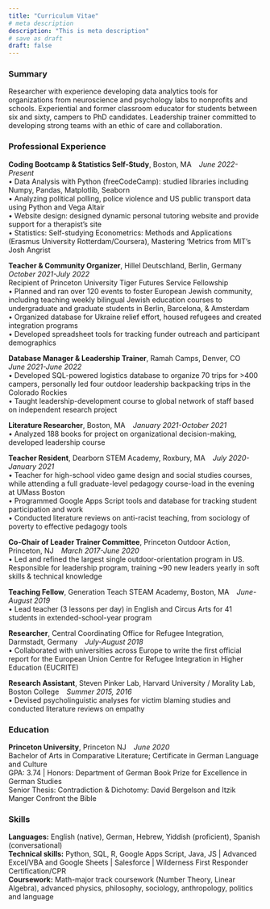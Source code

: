 ```yaml
---
title: "Curriculum Vitae"
# meta description
description: "This is meta description"
# save as draft
draft: false
---
```


<!-- <center> Akiva Jackson 
akivajackson@gmail.com 
 </center> -->


### Summary 
Researcher with experience developing data analytics tools for organizations from neuroscience and psychology labs to nonprofits and schools. Experiential and former classroom educator for students between six and sixty, campers to PhD candidates. Leadership trainer committed to developing strong teams with an ethic of care and collaboration. 

### Professional Experience  
**Coding Bootcamp & Statistics Self-Study**, Boston, MA                                &ensp; _June 2022-Present_  
•   Data Analysis with Python (freeCodeCamp): studied libraries including Numpy, Pandas, Matplotlib, Seaborn  
•   Analyzing political polling, police violence and US public transport data using Python and Vega Altair  
•   Website design: designed dynamic personal tutoring website and provide support for a therapist’s site  
•   Statistics: Self-studying Econometrics: Methods and Applications (Erasmus University Rotterdam/Coursera), Mastering ‘Metrics from MIT’s Josh Angrist  
  
  
**Teacher & Community Organizer**, Hillel Deutschland, Berlin, Germany                      &ensp; _October 2021-July 2022_  
Recipient of Princeton University Tiger Futures Service Fellowship   
•   Planned and ran over 120 events to foster European Jewish community, including teaching weekly bilingual Jewish education courses to undergraduate and graduate students in Berlin, Barcelona, & Amsterdam  
•   Organized database for Ukraine relief effort, housed refugees and created integration programs  
•   Developed spreadsheet tools for tracking funder outreach and participant demographics   
  
**Database Manager & Leadership Trainer**, Ramah Camps, Denver, CO                                   &ensp; _June 2021-June 2022_  
•   Developed SQL-powered logistics database to organize 70 trips for >400 campers, personally led four outdoor leadership backpacking trips in the Colorado Rockies   
•   Taught leadership-development course to global network of staff based on independent research project  
  
**Literature Researcher**, Boston, MA                                 &ensp; _January 2021-October 2021_  
•   Analyzed 188 books for project on organizational decision-making, developed leadership course  
  
**Teacher Resident**, Dearborn STEM Academy, Roxbury, MA                                            &ensp; _July 2020-January 2021_  
•   Teacher for high-school video game design and social studies courses, while attending a full graduate-level pedagogy course-load in the evening at UMass Boston  
•   Programmed Google Apps Script tools and database for tracking student participation and work  
•   Conducted literature reviews on anti-racist teaching, from sociology of poverty to effective pedagogy tools  
  
**Co-Chair of Leader Trainer Committee**, Princeton Outdoor Action, Princeton, NJ              &ensp; _March 2017-June 2020_  
•   Led and refined the largest single outdoor-orientation program in US. Responsible for leadership program, training ~90 new leaders yearly in soft skills & technical knowledge  
  
**Teaching Fellow**, Generation Teach STEAM Academy, Boston, MA                                &ensp; _June-August 2019_  
•   Lead teacher (3 lessons per day) in English and Circus Arts for 41 students in extended-school-year program  
  
**Researcher**, Central Coordinating Office for Refugee Integration, Darmstadt, Germany                &ensp; _July-August 2018_  
•   Collaborated with universities across Europe to write the first official report for the European Union Centre for Refugee Integration in Higher Education (EUCRITE)  
  
**Research Assistant**, Steven Pinker Lab, Harvard University / Morality Lab, Boston College        &ensp; _Summer 2015, 2016_  
•   Devised psycholinguistic analyses for victim blaming studies and conducted literature reviews on empathy  
  
### Education
**Princeton University**, Princeton NJ &ensp; _June 2020_  
Bachelor of Arts in Comparative Literature; Certificate in German Language and Culture  
GPA: 3.74 | Honors: Department of German Book Prize for Excellence in German Studies   
Senior Thesis: Contradiction & Dichotomy: David Bergelson and Itzik Manger Confront the Bible   
  
### Skills
**Languages:** English (native), German, Hebrew, Yiddish (proficient), Spanish (conversational)  
**Technical skills:** Python, SQL, R, Google Apps Script, Java, JS | Advanced Excel/VBA and Google Sheets | Salesforce | Wilderness First Responder Certification/CPR   
**Coursework:** Math-major track coursework (Number Theory, Linear Algebra), advanced physics, philosophy, sociology, anthropology, politics and language  
  


<!-- 
<p>This is an example page. It&#8217;s different from a blog post because it will stay in one place and will show
up in your site navigation (in most themes). Most people start with an About page that introduces them to
potential site visitors. It might say something like this:</p>

<blockquote class="wp-block-quote">
<p>Hi there! I&#8217;m a bike messenger by day, aspiring actor by night, and this is my website. I live in Los
Angeles, have a great dog named Jack, and I like pi&#241;a coladas. (And gettin&#8217; caught in the rain.)
</p>
</blockquote>

<p>&#8230;or something like this:</p>

<blockquote class="wp-block-quote">
<p>The XYZ Doohickey Company was founded in 1971, and has been providing quality doohickeys to the public ever
since. Located in Gotham City, XYZ employs over 2,000 people and does all kinds of awesome things for the
Gotham community.</p>
</blockquote>

<p>As a new WordPress user, you should go to your dashboard to delete this
page and create new pages for your content. Have fun!</p> -->